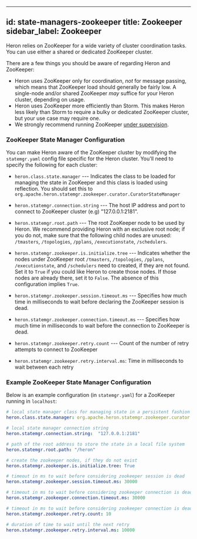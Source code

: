 <!--
    Licensed to the Apache Software Foundation (ASF) under one
    or more contributor license agreements.  See the NOTICE file
    distributed with this work for additional information
    regarding copyright ownership.  The ASF licenses this file
    to you under the Apache License, Version 2.0 (the
    "License"); you may not use this file except in compliance
    with the License.  You may obtain a copy of the License at

      http://www.apache.org/licenses/LICENSE-2.0

    Unless required by applicable law or agreed to in writing,
    software distributed under the License is distributed on an
    "AS IS" BASIS, WITHOUT WARRANTIES OR CONDITIONS OF ANY
    KIND, either express or implied.  See the License for the
    specific language governing permissions and limitations
    under the License.
-->
---
id: state-managers-zookeeper
title: Zookeeper
sidebar_label: Zookeeper
---

Heron relies on ZooKeeper for a wide variety of cluster coordination tasks. You
can use either a shared or dedicated ZooKeeper cluster.

There are a few things you should be aware of regarding Heron and ZooKeeper:

* Heron uses ZooKeeper only for coordination, *not* for message passing, which
  means that ZooKeeper load should generally be fairly low. A single-node
  and/or shared ZooKeeper *may* suffice for your Heron cluster, depending on
  usage.
* Heron uses ZooKeeper more efficiently than Storm. This makes Heron less likely
  than Storm to require a bulky or dedicated ZooKeeper cluster, but your use
  case may require one.
* We strongly recommend running ZooKeeper [under
  supervision](http://zookeeper.apache.org/doc/r3.3.3/zookeeperAdmin.html#sc_supervision).

### ZooKeeper State Manager Configuration

You can make Heron aware of the ZooKeeper cluster by modifying the
`statemgr.yaml` config file specific for the Heron cluster. You'll
need to specify the following for each cluster:

* `heron.class.state.manager` --- Indicates the class to be loaded for managing
the state in ZooKeeper and this class is loaded using reflection. You should set this
to `org.apache.heron.statemgr.zookeeper.curator.CuratorStateManager`

* `heron.statemgr.connection.string` --- The host IP address and port to connect to ZooKeeper
cluster (e.g) "127.0.0.1:2181".

* `heron.statemgr.root.path` --- The root ZooKeeper node to be used by Heron. We recommend
providing Heron with an exclusive root node; if you do not, make sure that the following child
nodes are unused: `/tmasters`, `/topologies`, `/pplans`, `/executionstate`, `/schedulers`.

* `heron.statemgr.zookeeper.is.initialize.tree` --- Indicates whether the nodes under ZooKeeper
root `/tmasters`, `/topologies`, `/pplans`, `/executionstate`, and `/schedulers` need to created,
if they are not found. Set it to `True` if you could like Heron to create those nodes. If those
nodes are already there, set it to `False`. The absence of this configuration implies `True`.

* `heron.statemgr.zookeeper.session.timeout.ms` --- Specifies how much time in milliseconds
to wait before declaring the ZooKeeper session is dead.

* `heron.statemgr.zookeeper.connection.timeout.ms` --- Specifies how much time in milliseconds
to wait before the connection to ZooKeeper is dead.

* `heron.statemgr.zookeeper.retry.count` --- Count of the number of retry attempts to connect
to ZooKeeper

* `heron.statemgr.zookeeper.retry.interval.ms`: Time in milliseconds to wait between each retry

### Example ZooKeeper State Manager Configuration

Below is an example configuration (in `statemgr.yaml`) for a ZooKeeper running in `localhost`:

```yaml
# local state manager class for managing state in a persistent fashion
heron.class.state.manager: org.apache.heron.statemgr.zookeeper.curator.CuratorStateManager

# local state manager connection string
heron.statemgr.connection.string:  "127.0.0.1:2181"

# path of the root address to store the state in a local file system
heron.statemgr.root.path: "/heron"

# create the zookeeper nodes, if they do not exist
heron.statemgr.zookeeper.is.initialize.tree: True

# timeout in ms to wait before considering zookeeper session is dead
heron.statemgr.zookeeper.session.timeout.ms: 30000

# timeout in ms to wait before considering zookeeper connection is dead
heron.statemgr.zookeeper.connection.timeout.ms: 30000

# timeout in ms to wait before considering zookeeper connection is dead
heron.statemgr.zookeeper.retry.count: 10

# duration of time to wait until the next retry
heron.statemgr.zookeeper.retry.interval.ms: 10000
```
